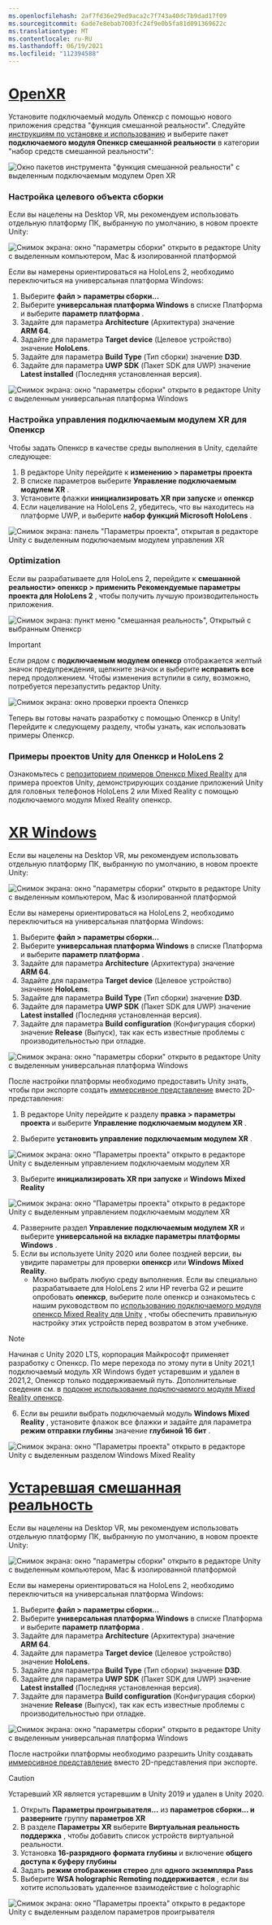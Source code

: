 ```yaml
---
ms.openlocfilehash: 2af7fd36e29ed9aca2c7f743a40dc7b9dad17f09
ms.sourcegitcommit: 6ade7e8ebab7003fc24f9e0b5fa81d091369622c
ms.translationtype: MT
ms.contentlocale: ru-RU
ms.lasthandoff: 06/19/2021
ms.locfileid: "112394588"
---
```

# <a name="openxr"></a>[OpenXR](#tab/openxr)

Установите подключаемый модуль Опенкср с помощью нового приложения средства "функция смешанной реальности". Следуйте [инструкциям по установке и использованию](../../welcome-to-mr-feature-tool.md) и выберите пакет **подключаемого модуля Опенкср смешанной реальности** в категории "набор средств смешанной реальности":

![Окно пакетов инструмента "функция смешанной реальности" с выделенным подключаемым модулем Open XR](../../images/feature-tool-openxr.png)

### <a name="setting-your-build-target"></a>Настройка целевого объекта сборки

Если вы нацелены на Desktop VR, мы рекомендуем использовать отдельную платформу ПК, выбранную по умолчанию, в новом проекте Unity:

![Снимок экрана: окно "параметры сборки" открыто в редакторе Unity с выделенным компьютером, Mac & изолированной платформой](../../images/wmr-config-img-3.png)

Если вы намерены ориентироваться на HoloLens 2, необходимо переключиться на универсальная платформа Windows:

1. Выберите **файл > параметры сборки...**
2. Выберите **универсальная платформа Windows** в списке Платформа и выберите **параметр платформа** .
3. Задайте для параметра **Architecture** (Архитектура) значение **ARM 64**.
4. Задайте для параметра **Target device** (Целевое устройство) значение **HoloLens**.
5. Задайте для параметра **Build Type** (Тип сборки) значение **D3D**.
6. Задайте для параметра **UWP SDK** (Пакет SDK для UWP) значение **Latest installed** (Последняя установленная версия).

![Снимок экрана: окно "параметры сборки" открыто в редакторе Unity с выделенным универсальная платформа Windows](../../images/wmr-config-img-4.png)

### <a name="configuring-xr-plugin-management-for-openxr"></a>Настройка управления подключаемым модулем XR для Опенкср

Чтобы задать Опенкср в качестве среды выполнения в Unity, сделайте следующее:

1. В редакторе Unity перейдите к **изменению > параметры проекта**
2. В списке параметров выберите **Управление подключаемым модулем XR** .
3. Установите флажки **инициализировать XR при запуске** и **опенкср**
4. Если нацеливание на HoloLens 2, убедитесь, что вы находитесь на платформе UWP, и выберите **набор функций Microsoft HoloLens** .

![Снимок экрана: панель "Параметры проекта", открытая в редакторе Unity с выделенным подключаемым модулем управления XR](../../images/openxr-img-05.png)

### <a name="optimization"></a>Optimization

Если вы разрабатываете для HoloLens 2, перейдите к **смешанной реальности> опенкср > применить Рекомендуемые параметры проекта для HoloLens 2** , чтобы получить лучшую производительность приложения.

![Снимок экрана: пункт меню "смешанная реальность", Открытый с выбранным Опенкср](../../images/openxr-img-08.png)

> [!IMPORTANT]
> Если рядом с **подключаемым модулем опенкср** отображается желтый значок предупреждения, щелкните значок и выберите **исправить все** перед продолжением. Чтобы изменения вступили в силу, возможно, потребуется перезапустить редактор Unity.

![Снимок экрана: окно проверки проекта Опенкср](../../images/openxr-img-06.png)

Теперь вы готовы начать разработку с помощью Опенкср в Unity!  Перейдите к следующему разделу, чтобы узнать, как использовать примеры Опенкср.

### <a name="unity-sample-projects-for-openxr-and-hololens-2"></a>Примеры проектов Unity для Опенкср и HoloLens 2

Ознакомьтесь с [репозиторием примеров Опенкср Mixed Reality](https://github.com/microsoft/OpenXR-Unity-MixedReality-Samples) для примера проектов Unity, демонстрирующих создание приложений Unity для головных телефонов HoloLens 2 или Mixed Reality с помощью подключаемого модуля Mixed Reality опенкср.

# <a name="windows-xr"></a>[XR Windows](#tab/windowsxr)

Если вы нацелены на Desktop VR, мы рекомендуем использовать отдельную платформу ПК, выбранную по умолчанию, в новом проекте Unity:

![Снимок экрана: окно "параметры сборки" открыто в редакторе Unity с выделенным компьютером, Mac & изолированной платформой](../../images/wmr-config-img-3.png)

Если вы намерены ориентироваться на HoloLens 2, необходимо переключиться на универсальная платформа Windows:

1.  Выберите **файл > параметры сборки...**
2.  Выберите **универсальная платформа Windows** в списке Платформа и выберите **параметр платформа** .
3.  Задайте для параметра **Architecture** (Архитектура) значение **ARM 64**.
4.  Задайте для параметра **Target device** (Целевое устройство) значение **HoloLens**.
5.  Задайте для параметра **Build Type** (Тип сборки) значение **D3D**.
6.  Задайте для параметра **UWP SDK** (Пакет SDK для UWP) значение **Latest installed** (Последняя установленная версия).
7.  Задайте для параметра **Build configuration** (Конфигурация сборки) значение **Release** (Выпуск), так как есть известные проблемы с производительностью при отладке.

![Снимок экрана: окно "параметры сборки" открыто в редакторе Unity с выделенным универсальная платформа Windows](../../images/wmr-config-img-4.png)

После настройки платформы необходимо предоставить Unity знать, чтобы при экспорте создать [иммерсивное представление](../../../../design/app-views.md) вместо 2D-представления:

1. В редакторе Unity перейдите к разделу **правка > параметры проекта** и выберите **Управление подключаемым модулем XR** .

2. Выберите **установить управление подключаемым модулем XR** .

![Снимок экрана: окно "Параметры проекта" открыто в редакторе Unity с выделенным управлением подключаемым модулем XR](../../images/wmr-config-img-5.png)

3. Выберите **инициализировать XR при запуске** и **Windows Mixed Reality**

![Снимок экрана: окно "Параметры проекта" открыто в редакторе Unity с выделенным управлением подключаемым модулем XR](../../images/wmr-config-img-7.png)

4. Разверните раздел **Управление подключаемым модулем XR** и выберите **универсальной на вкладке параметры платформы Windows** .
5. Если вы используете Unity 2020 или более поздней версии, вы увидите параметры для проверки **опенкср** или **Windows Mixed Reality**. 
    * Можно выбрать любую среду выполнения.  Если вы специально разрабатываете для HoloLens 2 или HP reverbа G2 и решите опробовать **опенкср**, выберите поле опенкср и ознакомьтесь с нашим руководством по [использованию подключаемого модуля опенкср Mixed Reality для Unity](../../openxr-getting-started.md) , чтобы обеспечить правильную настройку этих устройств перед возвратом в этом учебнике.

> [!NOTE]
> Начиная с Unity 2020 LTS, корпорация Майкрософт применяет разработку с Опенкср.  По мере перехода по этому пути в Unity 2021,1 подключаемый модуль XR Windows будет устаревшим и удален в 2021,2, Опенкср только поддерживаемый путь. Дополнительные сведения см. в [подокне использование подключаемого модуля Mixed Reality опенкср](../../openxr-getting-started.md).

6. Если вы решили выбрать подключаемый модуль **Windows Mixed Reality** , установите флажок все флажки и задайте для параметра **режим отправки глубины** значение **глубиной 16 бит** .

![Снимок экрана: окно "Параметры проекта" открыто в редакторе Unity с выделенным разделом Windows Mixed Reality](../../images/wmr-config-img-8.png)

# <a name="legacy-xr"></a>[Устаревшая смешанная реальность](#tab/legacy)

Если вы нацелены на Desktop VR, мы рекомендуем использовать отдельную платформу ПК, выбранную по умолчанию, в новом проекте Unity:

![Снимок экрана: окно "параметры сборки" открыто в редакторе Unity с выделенным компьютером, Mac & изолированной платформой](../../images/wmr-config-img-3.png)

Если вы намерены ориентироваться на HoloLens 2, необходимо переключиться на универсальная платформа Windows:

1.  Выберите **файл > параметры сборки...**
2.  Выберите **универсальная платформа Windows** в списке Платформа и выберите **параметр платформа** .
3.  Задайте для параметра **Architecture** (Архитектура) значение **ARM 64**.
4.  Задайте для параметра **Target device** (Целевое устройство) значение **HoloLens**.
5.  Задайте для параметра **Build Type** (Тип сборки) значение **D3D**.
6.  Задайте для параметра **UWP SDK** (Пакет SDK для UWP) значение **Latest installed** (Последняя установленная версия).
7.  Задайте для параметра **Build configuration** (Конфигурация сборки) значение **Release** (Выпуск), так как есть известные проблемы с производительностью при отладке.

![Снимок экрана: окно "параметры сборки" открыто в редакторе Unity с выделенным универсальная платформа Windows](../../images/wmr-config-img-4.png)

После настройки платформы необходимо разрешить Unity создавать [иммерсивное представление](../../../../design/app-views.md) вместо 2D-представления при экспорте.

> [!CAUTION]
> Устаревший XR является устаревшим в Unity 2019 и удален в Unity 2020.

1. Открыть **Параметры проигрывателя...** из **параметров сборки... и разверните** группу **параметров XR**
2. В разделе **Параметры XR** выберите **Виртуальная реальность поддержка** , чтобы добавить список устройств виртуальной реальности.
3. Установка **16-разрядного** **формата глубины** и включение **общего доступа к буферу глубины**
4. Задать **режим отображения стерео** для **одного экземпляра Pass**
5. Выберите **WSA holographic Remoting поддерживается** , если вы хотите использовать удаленное взаимодействие с holographic 

![Снимок экрана: окно "Параметры проекта" открыто в редакторе Unity с выделенным разделом параметров проигрывателя](../../images/wmr-config-img-9.png)